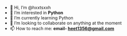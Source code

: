 - 👋 Hi, I’m @hxxtsxxh
- 👀 I’m interested in **Python**
- 🌱 I’m currently learning Python
- 💞️ I’m looking to collaborate on anything at the moment
- 📫 How to reach me: **email- heet1356@gmail.com**

<!---
hxxtsxxh/hxxtsxxh is a ✨ special ✨ repository because its `README.md` (this file) appears on your GitHub profile.
You can click the Preview link to take a look at your changes.
--->
